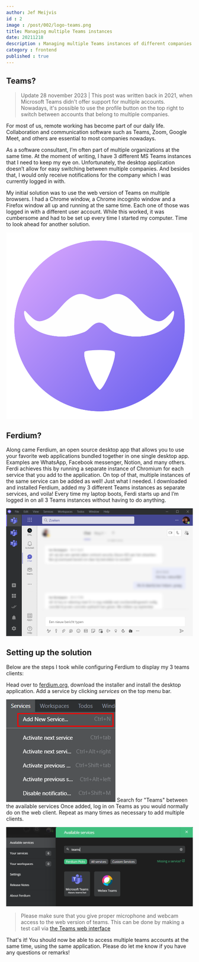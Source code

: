 ```yaml
---
author: Jef Meijvis
id : 2
image : /post/002/logo-teams.png
title: Managing multiple Teams instances
date: 20211218
description : Managing multiple Teams instances of different companies can be a real hassle. I quickly showcase the solution I ended up using with the help of Ferdi.
category : frontend
published : true
---
```


## Teams?

> Update 28 november 2023 | This post was written back in 2021, when Microsoft Teams didn't offer support for multiple accounts. Nowadays, it's possible to use the profile button on the top right to switch between accounts that belong to multiple companies. 


For most of us, remote working has become part of our daily life. Collaboration and communication software such as Teams, Zoom, Google Meet, and others are essential to most companies nowadays.

As a software consultant, I’m often part of multiple organizations at the same time. At the moment of writing, I have 3 different MS Teams instances that I need to keep my eye on. Unfortunately, the desktop application doesn’t allow for easy switching between multiple companies. And besides that, I would only receive notifications for the company which I was currently logged in with.

My initial solution was to use the web version of Teams on multiple browsers. I had a Chrome window, a Chrome incognito window and a Firefox window all up and running at the same time. Each one of those was logged in with a different user account. While this worked, it was cumbersome and had to be set up every time I started my computer. Time to look ahead for another solution.

![Ferdium Logo [small]](/content/002-managing-multiple-teams-instances/images/ferdi-logo.png)


## Ferdium?
Along came Ferdium, an open source desktop app that allows you to use your favorite web applications bundled together in one single desktop app. Examples are WhatsApp, Facebook messenger, Notion, and many others. Ferdi achieves this by running a separate instance of Chromium for each service that you add to the application. On top of that, multiple instances of the same service can be added as well! Just what I needed. I downloaded and installed Ferdium, added my 3 different Teams instances as separate services, and voila! Every time my laptop boots, Ferdi starts up and I’m logged in on all 3 Teams instances without having to do anything.

![Teams interface in Ferdi](/content/002-managing-multiple-teams-instances/images/ferdi-teams.png)


## Setting up the solution
Below are the steps I took while configuring Ferdium to display my 3 teams clients:

Head over to [ferdium.org](https://ferdium.org/), download the installer and install the desktop application.
Add a service by clicking *services* on the top menu bar.

![Add a new service via the context menu [medium]](/content/002-managing-multiple-teams-instances/images/add-new-service.png)
Search for "Teams" between the available services
Once added, log in on Teams as you would normally do on the web client.
Repeat as many times as necessary to add multiple clients.

![Search for teams](/content/002-managing-multiple-teams-instances/images/adding-teams.png)

> Please make sure that you give proper microphone and webcam access to the web version of teams. This can be done by making a test call via [the Teams web interface](https://teams.microsoft.com/)


That's it! You should now be able to access multiple teams accounts at the same time, using the same application. Please do let me know if you have any questions or remarks!
